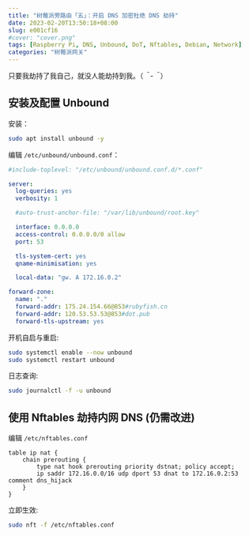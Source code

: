 ```yaml
---
title: "树莓派旁路由「五」：开启 DNS 加密杜绝 DNS 劫持"
date: 2023-02-20T13:50:18+08:00
slug: e001cf16
#cover: "cover.png"
tags: [Raspberry Pi, DNS, Unbound, DoT, Nftables, Debian, Network]
categories: "树莓派网关"
---
```


只要我劫持了我自己，就没人能劫持到我。（*＾-＾*）

<!--more-->

## 安装及配置 Unbound

安装：

```bash
sudo apt install unbound -y
```

编辑 `/etc/unbound/unbound.conf`：

```yaml
#include-toplevel: "/etc/unbound/unbound.conf.d/*.conf"

server:
  log-queries: yes
  verbosity: 1

  #auto-trust-anchor-file: "/var/lib/unbound/root.key"

  interface: 0.0.0.0
  access-control: 0.0.0.0/0 allow
  port: 53

  tls-system-cert: yes
  qname-minimisation: yes

  local-data: "gw. A 172.16.0.2"

forward-zone:
  name: "."
  forward-addr: 175.24.154.66@853#rubyfish.cn
  forward-addr: 120.53.53.53@853#dot.pub
  forward-tls-upstream: yes
```

开机自启与重启:

```bash
sudo systemctl enable --now unbound
sudo systemctl restart unbound
```

日志查询:

```bash
sudo journalctl -f -u unbound
```

## 使用 Nftables 劫持内网 DNS (仍需改进)

编辑 `/etc/nftables.conf`

```caddy
table ip nat {
    chain prerouting {
        type nat hook prerouting priority dstnat; policy accept;
        ip saddr 172.16.0.0/16 udp dport 53 dnat to 172.16.0.2:53 comment dns_hijack
    }
}
```

立即生效:

```bash
sudo nft -f /etc/nftables.conf
```
